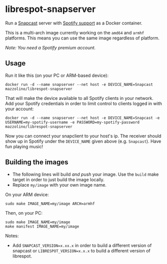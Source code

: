 # librespot-snapserver

Run a [Snapcast](https://github.com/badaix/snapcast) server with [Spotify support](https://github.com/plietar/librespot) as a Docker container.

This is a multi-arch image currently working on the `amd64` and `armhf` platforms. This means you can use the same image regardless of platform.

_Note: You need a Spotify premium account._

## Usage

Run it like this (on your PC or ARM-based device):

    docker run -d --name snapserver --net host -e DEVICE_NAME=Snapcast mazzolino/librespot-snapserver

That will make the device available to all Spotify clients in your network. Add your Spotify credentials in order to limit control to clients logged in with your account:

    docker run -d --name snapserver --net host -e DEVICE_NAME=Snapcast -e USERNAME=my-spotify-username -e PASSWORD=my-spotify-password mazzolino/librespot-snapserver

Now you can connect your snapclient to your host's ip. The receiver should show up in Spotify under the `DEVICE_NAME` given above (e.g. `Snapcast`). Have fun playing music!

## Building the images

* The following lines will build _and push_ your image. Use the `build` make target in order to just build the image locally.
* Replace `my/image` with your own image name.

On your ARM device:

    sudo make IMAGE_NAME=my/image ARCH=armhf

Then, on your PC:

    sudo make IMAGE_NAME=my/image
    make manifest IMAGE_NAME=my/image

Notes:

* Add `SNAPCAST_VERSION=x.xx.x` in order to build a different version of snapcast or `LIBRESPOT_VERSION=x.x.x` to build a different version of librespot.
